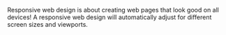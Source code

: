 Responsive web design is about creating web pages that look good on all devices!
A responsive web design will automatically adjust for different screen sizes and viewports.
